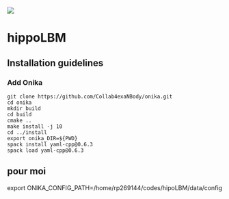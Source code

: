 ![](doc/img/logo_hippoLBM.png)

# hippoLBM

## Installation guidelines

### Add Onika

```
git clone https://github.com/Collab4exaNBody/onika.git
cd onika
mkdir build
cd build
cmake ..
make install -j 10
cd ../install
export onika_DIR=${PWD}
spack install yaml-cpp@0.6.3
spack load yaml-cpp@0.6.3
```

## pour moi

export ONIKA_CONFIG_PATH=/home/rp269144/codes/hipoLBM/data/config
